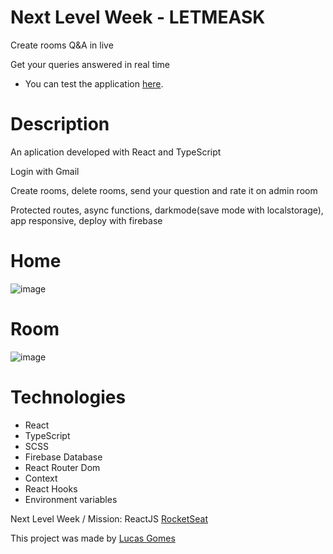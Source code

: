 # Next Level Week - LETMEASK

Create rooms Q&A in live

Get your queries answered in real time

- You can test the application [here](https://letmeask-3144a.web.app).

# Description 

An aplication developed with React and TypeScript

Login with Gmail

Create rooms, delete rooms, send your question and rate it on admin room

Protected routes, async functions, darkmode(save mode with localstorage), app responsive, deploy with firebase  

# Home

![image](https://user-images.githubusercontent.com/99768610/177207975-0e378cda-66a4-4b4e-97e3-0a97e9d804ba.png)

# Room

![image](https://user-images.githubusercontent.com/99768610/177196750-f60e9dbf-d311-4409-ab07-93ca10cba68f.png)



# Technologies

- React 
- TypeScript 
- SCSS 
- Firebase Database 
- React Router Dom 
- Context 
- React Hooks
- Environment variables


Next Level Week / Mission: ReactJS [RocketSeat](https://rocketseat.com.br)

This project was made by [Lucas Gomes](https://www.linkedin.com/in/lucas-gomes-a55857231/)